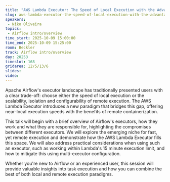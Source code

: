 ```yaml
---
title: "AWS Lambda Executor: The Speed of Local Execution with the Advantages of Remote"
slug: aws-lambda-executor-the-speed-of-local-execution-with-the-advantages-of-remote
speakers:
 - Niko Oliveira
topics:
 - Airflow intro/overview
time_start: 2025-10-09 15:00:00
time_end: 2025-10-09 15:25:00
room: Beckler
track: Airflow intro/overview
day: 20253
timeslot: 168
gridarea: 12/5/13/6
slides:
video:
---
```


Apache Airflow's executor landscape has traditionally presented users with a clear trade-off: choose either the speed of local execution or the scalability, isolation and configurability of remote execution. The AWS Lambda Executor introduces a new paradigm that bridges this gap, offering near-local execution speeds with the benefits of remote containerization.

This talk will begin with a brief overview of Airflow's executors, how they work and what they are responsible for, highlighting the compromises between different executors. We will explore the emerging niche for fast, yet remote execution and demonstrate how the AWS Lambda Executor fills this space.
We will also address practical considerations when using such an executor, such as working within Lambda's 15 minute execution limit, and how to mitigate this using multi-executor configuration.

Whether you're new to Airflow or an experienced user, this session will provide valuable insights into task execution and how you can combine the best of both local and remote execution paradigms.
